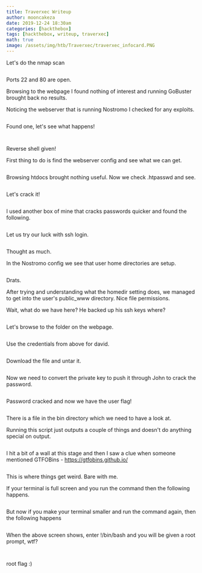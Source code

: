 ```yaml
---
title: Traverxec Writeup
author: mooncakeza
date: 2019-12-24 18:30am
categories: [hackthebox]
tags: [hackthebox, writeup, traverxec]
math: true
image: /assets/img/htb/Traverxec/traverxec_infocard.PNG
---
```


<p>Let's do the nmap scan</p>

<figure class="wp-block-image size-large"><img src="/assets/img/htb/Traverxec/1_nmap.PNG" alt="" class="wp-image-78"/></figure>

<p>Ports 22 and 80 are open.</p>

<p>Browsing to the webpage I found nothing of interest and running GoBuster brought back no results.</p>

<p>Noticing the webserver that is running Nostromo I checked for any exploits.</p>

<figure class="wp-block-image size-large"><img src="/assets/img/htb/Traverxec/2_nostromo_metasploit.PNG" alt="" class="wp-image-79"/></figure>

<p>Found one, let's see what happens!</p>

<figure class="wp-block-image size-large"><img src="/assets/img/htb/Traverxec/2_nostromo_metasploit_options.PNG" alt="" class="wp-image-80"/></figure>

<figure class="wp-block-image size-large"><img src="/assets/img/htb/Traverxec/4_nostromo_metasploit_exploit.PNG" alt="" class="wp-image-81"/></figure>

<p>Reverse shell given!</p>

<p>First thing to do is find the webserver config and see what we can get.</p>

<figure class="wp-block-image size-large"><img src="/assets/img/htb/Traverxec/5_nostromo_config.PNG" alt="" class="wp-image-82"/></figure>

<p>Browsing htdocs brought nothing useful. Now we check .htpasswd and see.</p>

<figure class="wp-block-image size-large"><img src="/assets/img/htb/Traverxec/6_nostromo_htpasswd.PNG" alt="" class="wp-image-83"/></figure>

<p>Let's crack it!</p>

<figure class="wp-block-image size-large"><img src="/assets/img/htb/Traverxec/7_nostromo_htpasswd_crack.PNG" alt="" class="wp-image-84"/></figure>

<p>I used another box of mine that cracks passwords quicker and found the following.</p>

<figure class="wp-block-image size-large"><img src="/assets/img/htb/Traverxec/8_nostromo_htpasswd_cracked.PNG" alt="" class="wp-image-85"/></figure>

<p>Let us try our luck with ssh login.</p>

<figure class="wp-block-image size-large"><img src="/assets/img/htb/Traverxec/9_david_ssh_noluck.PNG" alt="" class="wp-image-86"/></figure>

<p>Thought as much.</p>

<p> In the Nostromo config we see that user home directories are setup.</p>

<figure class="wp-block-image size-large"><img src="/assets/img/htb/Traverxec/10_user_space.PNG" alt="" class="wp-image-87"/></figure>

<p>Drats.</p>

<p>After trying and understanding what the homedir setting does, we managed to get into the user's public_www directory. Nice file permissions.</p>

<p>Wait, what do we have here? He backed up his ssh keys where?</p>

<figure class="wp-block-image size-large"><img src="/assets/img/htb/Traverxec/11_user_directory.PNG" alt="" class="wp-image-88"/></figure>

<p>Let's browse to the folder on the webpage.</p>

<figure class="wp-block-image size-large"><img src="/assets/img/htb/Traverxec/12_login_page.PNG" alt="" class="wp-image-89"/></figure>

<p>Use the credentials from above for david.</p>

<figure class="wp-block-image size-large"><img src="/assets/img/htb/Traverxec/13_ssh_keys.PNG" alt="" class="wp-image-90"/></figure>

<p>Download the file and untar it.</p>

<figure class="wp-block-image size-large"><img src="/assets/img/htb/Traverxec/14_downloaded_ssh_keys.PNG" alt="" class="wp-image-91"/></figure>

<p>Now we need to convert the private key to push it through John to crack the password.</p>

<figure class="wp-block-image size-large"><img src="/assets/img/htb/Traverxec/15_sshkey_cracked.PNG" alt="" class="wp-image-92"/></figure>

<p>Password cracked and now we have the user flag!</p>

<figure class="wp-block-image size-large"><img src="/assets/img/htb/Traverxec/16_user_flag.PNG" alt="" class="wp-image-108"/></figure>

<p>There is a file in the bin directory which we need to have a look at.</p>

<p>Running this script just outputs a couple of things and doesn't do anything special on output.</p>

<figure class="wp-block-image size-large"><img src="/assets/img/htb/Traverxec/17_server_stats_script.PNG" alt="" class="wp-image-94"/></figure>

<p> I hit a bit of a wall at this stage and then I saw a clue when someone mentioned GTFOBins - <a href="https://gtfobins.github.io/">https://gtfobins.github.io/</a> </p>

<figure class="wp-block-image size-large"><img src="/assets/img/htb/Traverxec/18_gtfobins_jounalctl.PNG" alt="" class="wp-image-95"/></figure>

<p>This is where things get weird. Bare with me.</p>

<p>If your terminal is full screen and you run the command then the following happens.</p>

<figure class="wp-block-image size-large"><img src="/assets/img/htb/Traverxec/19_gtfobins_fullscreen.PNG" alt="" class="wp-image-96"/></figure>

<p>But now if you make your terminal smaller and run the command again, then the following happens</p>

<figure class="wp-block-image size-large"><img src="/assets/img/htb/Traverxec/19_gtfobins_small.PNG" alt="" class="wp-image-97"/></figure>

<p>When the above screen shows, enter !/bin/bash and you will be given a root prompt, wtf?</p>

<figure class="wp-block-image size-large"><img src="/assets/img/htb/Traverxec/19_gtfobins_wtf.PNG" alt="" class="wp-image-98"/></figure>

<figure class="wp-block-image size-large"><img src="/assets/img/htb/Traverxec/20_root_flag.PNG" alt="" class="wp-image-109"/></figure>

<p>root flag :)</p>
